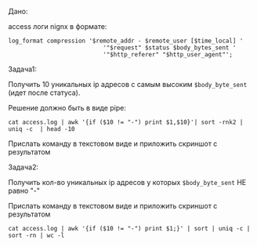 Дано:

access логи nignx в формате:

```
log_format compression '$remote_addr - $remote_user [$time_local] '
                           '"$request" $status $body_bytes_sent '
                           '"$http_referer" "$http_user_agent"';
```

Задача1:

Получить 10 уникальных ip адресов с самым высоким `$body_byte_sent` (идет после статуса).

Решение должно быть в виде pipe:


```
cat access.log | awk '{if ($10 != "-") print $1,$10}'| sort -rnk2 | uniq -c  | head -10
```

Прислать команду в текстовом виде и приложить скриншот с результатом

Задача2:

Получить кол-во уникальных ip адресов у которых `$body_byte_sent` НЕ равно "-"

Прислать команду в текстовом виде и приложить скриншот с результатом

```
cat access.log | awk '{if ($10 != "-") print $1;}' | sort | uniq -c | sort -rn | wc -l
```
